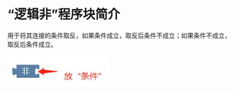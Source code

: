 # “逻辑非”程序块简介

用于将其连接的条件取反，如果条件成立，取反后条件不成立；如果条件不成立，取反后条件成立。

![&#x56FE;2.7-4](../../../.gitbook/assets/image166.jpg)

